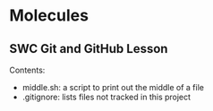 # Molecules

## SWC Git and GitHub Lesson

Contents:

- middle.sh: a script to print out the middle of a file
- .gitignore: lists files not tracked in this project
